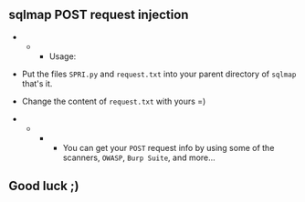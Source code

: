 ## sqlmap POST request injection
- - - Usage:

- Put the files `SPRI.py` and `request.txt` into your parent directory of `sqlmap` that's it.

- Change the content of `request.txt` with yours =)

* * * * You can get your `POST` request info by using some of the scanners, `OWASP`, `Burp Suite`, and more...

## Good luck ;)

